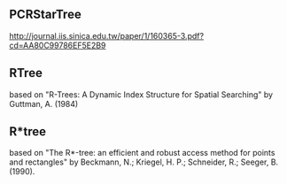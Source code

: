 ## PCRStarTree
http://journal.iis.sinica.edu.tw/paper/1/160365-3.pdf?cd=AA80C99786EF5E2B9
## RTree
based on "R-Trees: A Dynamic Index Structure for Spatial Searching" by Guttman, A. (1984)
## R*tree
based on "The R*-tree: an efficient and robust access method for points and rectangles" by Beckmann, N.; Kriegel, H. P.; Schneider, R.; Seeger, B. (1990).
